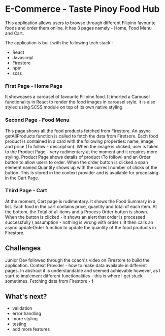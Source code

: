 # E-Commerce - Taste Pinoy Food Hub

This application allows users to browse through different Filipino favourite foods and order them online. It has 3 pages namely - Home, Food Menu and Cart. 

The application is built with the following tech stack : 
- React
- Javascript
- Firestore 
- npm
- scss

### First Page - Home Page

It showcases a carousel of favourite Filipino food. It imorted a Carousel functionality in React to render the food images in carousel style. It is also styled using SCSS module on top of its own native styling. 

### Second Page - Food Menu

This page shows all the food products fetched from Firestore. An async getAllProducts function is called to fetch the data from Firetsore. Each food product is contained in a card with the following properties: name, image, and price (To follow - description).
When the image is clicked, user is taken to the Product Page - very  rudimentary at the moment and it requires more styling. Product Page shows details of product (To follow) and an Order button to allow users to order. When the order button is clicked a span element 
named Quantity shows up with the correct number of clicks of the button. This is stored in the context provider and is available for processing in the Cart Page.

### Third Page - Cart

At the moment, Cart page is rudimentary. It shows the Food Summary in a list. Each food in the cart contains price, quantity and total of each item. At the bottom, the Total of all items and a Process Order button is shown. 
When the button is clicked - it shows an alert that order is processed successfully ( assumption - nothing is wrong with order ). It then calls an async updateOrder function to update the quantity of the food products in Firestore. 

## Challenges

Junior Dev followed through the coach's video on Firestore to build the application. 
Context Provider - how to make data available in different pages. In abstract it is understandable and seemed achievable however, as I start to implement different functionalities - this is where I get stuck sometimes. 
Fetching data from Firestore - f

## What's next?
- validation
- error handling
- more styling
- testing
- add more features
  
